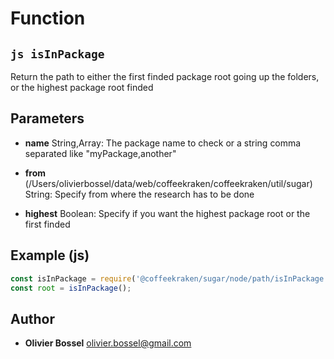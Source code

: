 
# Function


## ```js isInPackage ```


Return the path to either the first finded package root going up the folders, or the highest package root finded

## Parameters

- **name**  String,Array: The package name to check or a string comma separated like "myPackage,another"

- **from** (/Users/olivierbossel/data/web/coffeekraken/coffeekraken/util/sugar) String: Specify from where the research has to be done

- **highest**  Boolean: Specify if you want the highest package root or the first finded



## Example (js)

```js
const isInPackage = require('@coffeekraken/sugar/node/path/isInPackage');
const root = isInPackage();
```


## Author
- **Olivier Bossel** <a href="mailto:olivier.bossel@gmail.com">olivier.bossel@gmail.com</a> 



